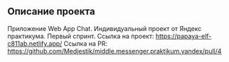 ## Описание проекта
Приложение Web App Chat. Индивидуальный проект от Яндекс практикума. Первый спринт.
Ссылка на проект: https://papaya-elf-c811ab.netlify.app/
Ссылка на PR: https://github.com/Medjestik/middle.messenger.praktikum.yandex/pull/4
